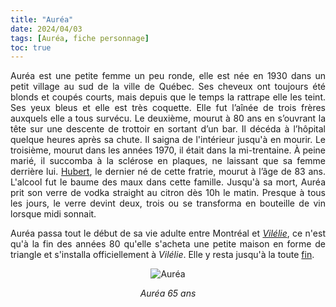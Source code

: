 ```yaml
---
title: "Auréa"
date: 2024/04/03
tags: [Auréa, fiche personnage]
toc: true
---
```


<DIV STYLE="text-align:justify">

Auréa est une petite femme un peu ronde, elle est née en 1930 dans un petit village au sud de la ville de Québec. Ses cheveux ont toujours été blonds et coupés courts, mais depuis que le temps la rattrape elle les teint. Ses yeux bleus et elle est très coquette. Elle fut l’aînée de trois frères auxquels elle a tous survécu. Le deuxième, mourut à 80 ans en s’ouvrant la tête sur une descente de trottoir en sortant d’un bar. Il décéda à l’hôpital quelque heures après sa chute. Il saigna de l'intérieur jusqu'à en mourir. Le troisième, mourut dans les années 1970, il était dans la mi-trentaine. À peine marié, il succomba à la sclérose en plaques, ne laissant que sa femme derrière lui. [Hubert](https://cgermain97.github.io/Feu-de-Foret/hubert/), le dernier né de cette fratrie, mourut à l’âge de 83 ans. L'alcool fut le baume des maux dans cette famille. Jusqu'à sa mort, Auréa prit son verre de vodka straight au citron dès 10h le matin. Presque à tous les jours, le verre devint deux, trois ou se transforma en bouteille de vin lorsque midi sonnait.  

Auréa passa tout le début de sa vie adulte entre Montréal et [*Vilélie*](https://cgermain97.github.io/Feu-de-Foret/post1/), ce n'est qu'à la fin des années 80 qu'elle s'acheta une petite maison en forme de triangle et s'installa officiellement à *Vilélie*. Elle y resta jusqu'à la toute [fin](https://cgermain97.github.io/Feu-de-Foret/post3/).


<DIV STYLE="text-align:center">

![Auréa](../images/Auréa.png)

*Auréa 65 ans*